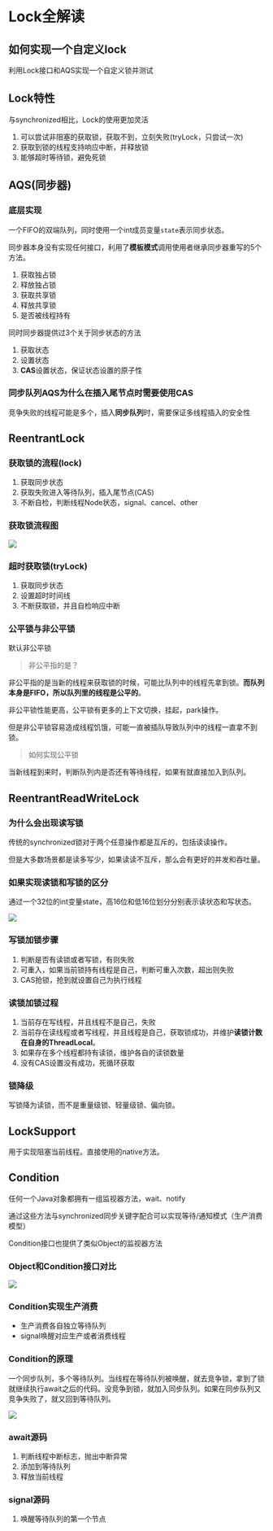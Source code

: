 # Lock全解读

## 如何实现一个自定义lock
利用Lock接口和AQS实现一个自定义锁并测试

## Lock特性
与synchronized相比，Lock的使用更加灵活
1. 可以尝试非阻塞的获取锁，获取不到，立刻失败(tryLock，只尝试一次)
2. 获取到锁的线程支持响应中断，并释放锁
3. 能够超时等待锁，避免死锁

## AQS(同步器)

### 底层实现
一个FIFO的双端队列，同时使用一个int成员变量`state`表示同步状态。

同步器本身没有实现任何接口，利用了**模板模式**调用使用者继承同步器重写的5个方法。
1. 获取独占锁
2. 释放独占锁
3. 获取共享锁
4. 释放共享锁
5. 是否被线程持有

同时同步器提供过3个关于同步状态的方法
1. 获取状态
2. 设置状态
3. **CAS**设置状态，保证状态设置的原子性

### 同步队列AQS为什么在插入尾节点时需要使用CAS
竞争失败的线程可能是多个，插入**同步队列**时，需要保证多线程插入的安全性

## ReentrantLock
### 获取锁的流程(lock)
1. 获取同步状态
2. 获取失败进入等待队列，插入尾节点(CAS)
3. 不断自检，判断线程Node状态，signal、cancel、other

### 获取锁流程图
![](../../images/AQS获取锁流程.png)

### 超时获取锁(tryLock)
1. 获取同步状态
2. 设置超时时间线
3. 不断获取锁，并且自检响应中断

### 公平锁与非公平锁
默认非公平锁

> 非公平指的是？

非公平指的是当新的线程来获取锁的时候，可能比队列中的线程先拿到锁。**而队列本身是FIFO，所以队列里的线程是公平的**。

非公平锁性能更高，公平锁有更多的上下文切换，挂起，park操作。

但是非公平锁容易造成线程饥饿，可能一直被插队导致队列中的线程一直拿不到锁。

> 如何实现公平锁

当新线程到来时，判断队列内是否还有等待线程，如果有就直接加入到队列。

## ReentrantReadWriteLock

### 为什么会出现读写锁
传统的synchronized锁对于两个任意操作都是互斥的，包括读读操作。

但是大多数场景都是读多写少，如果读读不互斥，那么会有更好的并发和吞吐量。

### 如果实现读锁和写锁的区分
通过一个32位的int变量state，高16位和低16位划分分别表示读状态和写状态。

![](../../images/读写锁.png)

### 写锁加锁步骤
1. 判断是否有读锁或者写锁，有则失败
2. 可重入，如果当前锁持有线程是自己，判断可重入次数，超出则失败
3. CAS抢锁，抢到就设置自己为执行线程

### 读锁加锁过程
1. 当前存在写线程，并且线程不是自己，失败
2. 当前存在读线程或者写线程，并且线程是自己，获取锁成功，并维护**读锁计数在自身的ThreadLocal**。
3. 如果存在多个线程都持有读锁，维护各自的读锁数量
4. 没有CAS设置没有成功，死循环获取

### 锁降级
写锁降为读锁，而不是重量级锁、轻量级锁、偏向锁。

## LockSupport
用于实现阻塞当前线程。直接使用的native方法。

## Condition
任何一个Java对象都拥有一组监视器方法，wait、notify

通过这些方法与synchronized同步关键字配合可以实现等待/通知模式（生产消费模型）

Condition接口也提供了类似Object的监视器方法

### Object和Condition接口对比
![](../../images/Object和Condition的对比.png)

### Condition实现生产消费
- 生产消费各自独立等待队列
- signal唤醒对应生产或者消费线程

### Condition的原理
一个同步队列，多个等待队列。当线程在等待队列被唤醒，就去竞争锁，拿到了锁就继续执行await之后的代码。没竞争到锁，就加入同步队列。如果在同步队列又竞争失败了，就又回到等待队列。

![](../../images/Condition的原理结构.png)

### await源码
1. 判断线程中断标志，抛出中断异常
2. 添加到等待队列
3. 释放当前线程

### signal源码
1. 唤醒等待队列的第一个节点
